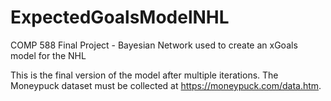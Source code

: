 # ExpectedGoalsModelNHL
COMP 588 Final Project - Bayesian Network used to create an xGoals model for the NHL

This is the final version of the model after multiple iterations. The Moneypuck dataset must be collected at https://moneypuck.com/data.htm.
